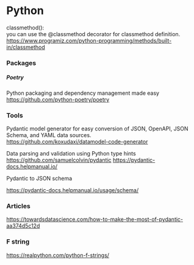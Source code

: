 # Python


classmethod():
<br>
you can use the @classmethod decorator for classmethod definition.
<br>
https://www.programiz.com/python-programming/methods/built-in/classmethod


### Packages

##### Poetry

Python packaging and dependency management made easy
<https://github.com/python-poetry/poetry>

### Tools

Pydantic model generator for easy conversion of JSON, OpenAPI, JSON Schema, and YAML data sources. 
<br>
https://github.com/koxudaxi/datamodel-code-generator


Data parsing and validation using Python type hints 
 <br>
https://github.com/samuelcolvin/pydantic
https://pydantic-docs.helpmanual.io/


Pydantic to JSON schema

https://pydantic-docs.helpmanual.io/usage/schema/


### Articles

https://towardsdatascience.com/how-to-make-the-most-of-pydantic-aa374d5c12d


### F string
https://realpython.com/python-f-strings/
